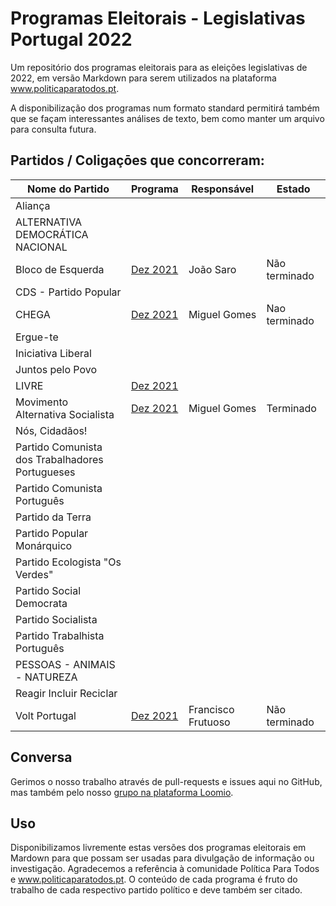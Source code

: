# Programas Eleitorais - Legislativas Portugal 2022

Um repositório dos programas eleitorais para as eleições legislativas de 2022, em versão Markdown para serem utilizados na plataforma www.politicaparatodos.pt.

A disponibilização dos programas num formato standard permitirá também que se façam interessantes análises de texto, bem como manter um arquivo para consulta futura.

## Partidos / Coligaçōes que concorreram:

| Nome do Partido| Programa | Responsável | Estado |
|---|---|---| --- |
| Aliança | | |
| ALTERNATIVA DEMOCRÁTICA NACIONAL | | |
| Bloco de Esquerda | [Dez 2021](https://programa2022.bloco.org/wp-content/uploads/2021/12/Programa-a-cores-com-pa%CC%81gina-dupla.pdf) | João Saro | Não terminado
| CDS - Partido Popular |  |  |
| CHEGA | [Dez 2021](https://partidochega.pt/programa-eleitoral-legislativas-2022/) | Miguel Gomes | Nao terminado
| Ergue-te | | |
| Iniciativa Liberal |  |  |
| Juntos pelo Povo |  | |
| LIVRE | [Dez 2021](https://partidolivre.pt/wp-content/uploads/2021/12/Programa_Eleitoral_2022.pdf) |  |
| Movimento Alternativa Socialista | [Dez 2021](https://drive.google.com/file/d/14pppABeQhmWhtgDB3ixiS6ntmkRDFyE-/view?usp=sharing) | Miguel Gomes | Terminado
| Nós, Cidadãos! |  |  |
| Partido Comunista dos Trabalhadores Portugueses |  |  |
| Partido Comunista Português | | |
| Partido da Terra  |  |  |
| Partido Popular Monárquico | | |
| Partido Ecologista "Os Verdes" | |  |
| Partido Social Democrata |  |  |
| Partido Socialista | |  |
| Partido Trabalhista Português  |  |    |
| PESSOAS - ANIMAIS - NATUREZA |  |  |
| Reagir Incluir Reciclar |  |  |
| Volt Portugal | [Dez 2021](https://assets.volteuropa.org/2021-12/Volt_Portugal-Programa_Politico.pdf) | Francisco Frutuoso | Não terminado

## Conversa

Gerimos o nosso trabalho através de pull-requests e issues aqui no GitHub, mas também pelo nosso [grupo na plataforma Loomio](https://www.loomio.org/d/LxtvTelP/programas-em-markdown).

## Uso

Disponibilizamos livremente estas versões dos programas eleitorais em Mardown para que possam ser usadas para divulgação de informação ou investigação. Agradecemos a referência à comunidade Política Para Todos e www.politicaparatodos.pt. O conteúdo de cada programa é fruto do trabalho de cada respectivo partido político e deve também ser citado.
